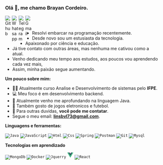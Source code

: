### Olá 👋, me chamo Brayan Cordeiro.

<a href="https://github.com/BrayanCordeiro">
  <img align="left" alt="Github" width="22px" src="https://cdn.jsdelivr.net/npm/simple-icons@v3/icons/github.svg" />
</a>
<a href="https://api.whatsapp.com/send?phone=5581982293431&text=Ol%C3%A1%2C%20Brayan!">
  <img align="left" alt="Whatsapp" width="22px" src="https://cdn.jsdelivr.net/npm/simple-icons@10.4.0/icons/whatsapp.svg" />
</a>
<a href="https://t.me/+5581982293431">
  <img align="left" alt="Telegram" width="22px" src="https://cdn.jsdelivr.net/npm/simple-icons@10.4.0/icons/telegram.svg" />
</a>
<a href="mailto:linsbvl73@gmail.com ">
  <img align="left" alt="Gmail" width="22px" src="https://cdn.jsdelivr.net/npm/simple-icons@3.12.2/icons/gmail.svg" />
</a>

<br />
<br />

- Resolvi embarcar na programação recentemente.  
- Desde novo sou um estusiasta da tecnologia.
- Apaixonado por ciência e educação. 
- Já tive contato com outras áreas, mas nenhuma me cativou como a atual.
- Venho dedicando meu tempo aos estudos, aos poucos vou aprendendo cada vez mais,
- Assim, minha paixão segue aumentando.

**Um pouco sobre mim:**

- 👨‍🏛 Atualmente curso Analise e Desenvolvimento de sistemas pelo **IFPE**.
- 💻 Meu foco é em desenvolvimento backend.
- 🌱 Atualmente venho me aprofundando na linguagem Java. 
- 🤔 Também gosto de jogos eletronicos e futebol.
- 💬 Para outras duvidas, **você pode me contatar**.
- Segue o meu email: **linsbvl73@gmail.com**.




**Linguagens e ferramentas:**  

<code><img height="20" alt="Java" src="https://cdn.jsdelivr.net/npm/simple-icons@10.4.0/icons/openjdk.svg"></code>
<code><img height="20" alt="JavaScript" src="https://cdn.jsdelivr.net/npm/simple-icons@3.12.2/icons/javascript.svg"></code>
<code><img height="20" alt="Html" src="https://cdn.jsdelivr.net/npm/simple-icons@3.12.2/icons/html5.svg"></code>
<code><img height="20" alt="Css" src="https://cdn.jsdelivr.net/npm/simple-icons@3.12.2/icons/css3.svg"></code>
<code><img height="20" alt="Spring" src="https://cdn.jsdelivr.net/npm/simple-icons@10.4.0/icons/spring.svg"></code>
<code><img height="20" alt="Postman" src="https://cdn.jsdelivr.net/npm/simple-icons@10.4.0/icons/postman.svg"></code>
<code><img height="20" alt="Git" src="https://cdn.jsdelivr.net/npm/simple-icons@3.12.2/icons/git.svg"></code>
<code><img height="20" alt="Mysql" src="https://cdn.jsdelivr.net/npm/simple-icons@3.12.2/icons/mysql.svg"></code>

**Tecnologias em aprendizado**

<code><img height="20" alt="MongoDb" src="https://cdn.jsdelivr.net/npm/simple-icons@10.4.0/icons/mongodb.svg"></code>
<code><img height="20" alt="Docker" src="https://cdn.jsdelivr.net/npm/simple-icons@10.4.0/icons/docker.svg"></code>
<code><img height="20" alt="Jquerry" src="https://cdn.jsdelivr.net/npm/simple-icons@3.12.2/icons/jquery.svg"></code>
<code><img height="20" alt="Vuejs" src="https://raw.githubusercontent.com/devicons/devicon/master/icons/vuejs/vuejs-original.svg"></code>
<code><img height="20" alt="React" src="https://cdn.jsdelivr.net/npm/simple-icons@3.12.2/icons/react.svg"></code>
